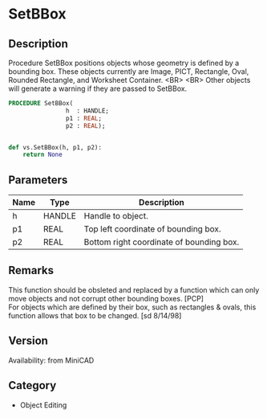 # SetBBox

## Description
Procedure SetBBox positions objects whose geometry is defined by a bounding box. These objects currently are Image, PICT, Rectangle, Oval, Rounded Rectangle, and Worksheet Container. &lt;BR&gt;
&lt;BR&gt;
Other objects will generate a warning if they are passed to SetBBox.

```pascal
PROCEDURE SetBBox(
				h  : HANDLE;
				p1 : REAL;
				p2 : REAL);
```

```python

def vs.SetBBox(h, p1, p2):
    return None
```

## Parameters
|Name|Type|Description|
|---|---|---|
|h|HANDLE|Handle to object.|
|p1|REAL|Top left coordinate of bounding box.|
|p2|REAL|Bottom right coordinate of bounding box.|

## Remarks
This function should be obsleted and replaced by a function which can only move objects and not corrupt other bounding boxes. [PCP]<BR>
For objects which are defined by their box, such as rectangles &amp; ovals, this function allows that box to be changed.  [sd 8/14/98]

## Version
Availability: from MiniCAD
## Category
* Object Editing


